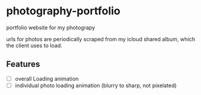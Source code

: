 # photography-portfolio

portfolio website for my photograpy

urls for photos are periodically scraped from my icloud shared album, which the client uses to load.

## Features 
- [ ] overall Loading animation
- [ ] individual photo loading animation (blurry to sharp, not pixelated)

